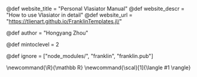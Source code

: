 <!--
Add here global page variables to use throughout your
website.
The website_* must be defined for the RSS to work
-->
@def website_title = "Personal Vlasiator Manual"
@def website_descr = "How to use Vlasiator in detail"
@def website_url   = "https://tlienart.github.io/FranklinTemplates.jl/"

@def author = "Hongyang Zhou"

@def mintoclevel = 2

<!--
Add here files or directories that should be ignored by Franklin, otherwise
these files might be copied and, if markdown, processed by Franklin which
you might not want. Indicate directories by ending the name with a `/`.
-->
@def ignore = ["node_modules/", "franklin", "franklin.pub"]

<!--
Add here global latex commands to use throughout your
pages. It can be math commands but does not need to be.
For instance:
* \newcommand{\phrase}{This is a long phrase to copy.}
-->
\newcommand{\R}{\mathbb R}
\newcommand{\scal}[1]{\langle #1 \rangle}
